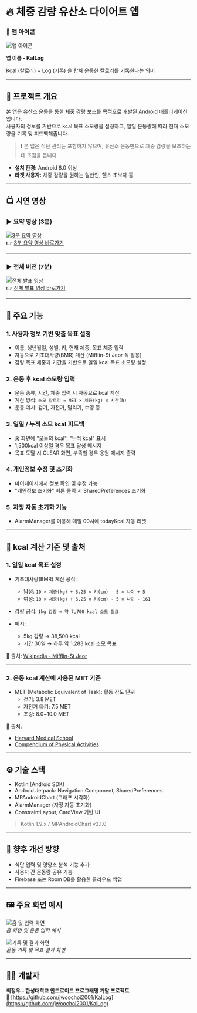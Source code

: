 # 🔥 체중 감량 유산소 다이어트 앱

### 📌 앱 아이콘

![앱 아이콘](icon.png)

**앱 이름 - KalLog**

Kcal (칼로리) + Log (기록) 을 합쳐 운동한 칼로리를 기록한다는 의미

---

## 📱 프로젝트 개요

본 앱은 유산소 운동을 통한 체중 감량 보조를 목적으로 개발된 Android 애플리케이션입니다.  
사용자의 정보를 기반으로 kcal 목표 소모량을 설정하고, 일일 운동량에 따라 현재 소모량을 기록 및 피드백해줍니다.

> ❗ 본 앱은 식단 관리는 포함하지 않으며, 유산소 운동만으로 체중 감량을 보조하는 데 초점을 둡니다.

- **설치 환경:** Android 8.0 이상  
- **타겟 사용자:** 체중 감량을 원하는 일반인, 헬스 초보자 등

---

## 📺 시연 영상

### ▶️ 요약 영상 (3분)

[![3분 요약 영상](http://img.youtube.com/vi/kjeKgzfzS5k/0.jpg)](https://www.youtube.com/watch?v=kjeKgzfzS5k)  
👉 [3분 요약 영상 바로가기](https://www.youtube.com/watch?v=kjeKgzfzS5k)

---

### ▶️ 전체 버전 (7분)

[![전체 발표 영상](http://img.youtube.com/vi/BZ2arlXIY5A/0.jpg)](https://youtu.be/BZ2arlXIY5A)  
👉 [전체 발표 영상 바로가기](https://youtu.be/BZ2arlXIY5A)

---

## 🧠 주요 기능

### 1. 사용자 정보 기반 맞춤 목표 설정
- 이름, 생년월일, 성별, 키, 현재 체중, 목표 체중 입력  
- 자동으로 기초대사량(BMR) 계산 (Mifflin-St Jeor 식 활용)  
- 감량 목표 체중과 기간을 기반으로 일일 kcal 목표 소모량 설정

### 2. 운동 후 kcal 소모량 입력
- 운동 종류, 시간, 체중 입력 시 자동으로 kcal 계산  
- 계산 방식: `소모 칼로리 = MET × 체중(kg) × 시간(h)`  
- 운동 예시: 걷기, 자전거, 달리기, 수영 등

### 3. 일일 / 누적 소모 kcal 피드백
- 홈 화면에 "오늘의 kcal", "누적 kcal" 표시  
- 1,500kcal 이상일 경우 목표 달성 메시지  
- 목표 도달 시 CLEAR 화면, 부족할 경우 응원 메시지 출력

### 4. 개인정보 수정 및 초기화
- 마이페이지에서 정보 확인 및 수정 가능  
- "개인정보 초기화" 버튼 클릭 시 SharedPreferences 초기화

### 5. 자정 자동 초기화 기능
- AlarmManager를 이용해 매일 00시에 todayKcal 자동 리셋

---

## 🧮 kcal 계산 기준 및 출처

### 1. 일일 kcal 목표 설정
- 기초대사량(BMR) 계산 공식:  
  - 남성: `10 × 체중(kg) + 6.25 × 키(cm) - 5 × 나이 + 5`  
  - 여성: `10 × 체중(kg) + 6.25 × 키(cm) - 5 × 나이 - 161`

- 감량 공식: `1kg 감량 = 약 7,700 kcal 소모 필요`  
- 예시:  
  - 5kg 감량 → 38,500 kcal  
  - 기간 30일 → 하루 약 1,283 kcal 소모 목표

📎 출처: [Wikipedia - Mifflin-St Jeor](https://en.wikipedia.org/wiki/Mifflin-St_Jeor_equation)

---

### 2. 운동 kcal 계산에 사용된 MET 기준

- MET (Metabolic Equivalent of Task): 활동 강도 단위  
  - 걷기: 3.8 MET  
  - 자전거 타기: 7.5 MET  
  - 조깅: 8.0~10.0 MET

📎 출처:  
- [Harvard Medical School](https://www.health.harvard.edu/diet-and-weight-loss/calories-burned-in-30-minutes-of-leisure-and-routine-activities)  
- [Compendium of Physical Activities](https://sites.google.com/site/compendiumofphysicalactivities/)

---

## ⚙️ 기술 스택

- Kotlin (Android SDK)
- Android Jetpack: Navigation Component, SharedPreferences
- MPAndroidChart (그래프 시각화)
- AlarmManager (자정 자동 초기화)
- ConstraintLayout, CardView 기반 UI

> Kotlin 1.9.x / MPAndroidChart v3.1.0

---

## 🚀 향후 개선 방향

- 식단 입력 및 영양소 분석 기능 추가
- 사용자 간 운동량 공유 기능
- Firebase 또는 Room DB를 활용한 클라우드 백업

---

## 🖼️ 주요 화면 예시

![홈 및 입력 화면](image1.png)  
*홈 화면 및 운동 입력 예시*

![기록 및 결과 화면](image2.png)  
*운동 기록 및 목표 결과 화면*

---

## 👨‍💻 개발자

**최정우 – 한성대학교 안드로이드 프로그래밍 기말 프로젝트**  
🔗 [https://github.com/jwoochoi2001/KalLog](https://github.com/jwoochoi2001/KalLog)
